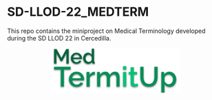 # SD-LLOD-22_MEDTERM
This repo contains the miniproject on Medical Terminology developed during the SD LLOD 22 in Cercedilla.

<p align="center">
<img src="https://github.com/nexuslinguarum/SD-LLOD-22_MEDTERM/blob/main/med-termitup/static/images/medtermitup.svg" width="60%" />
</p>
